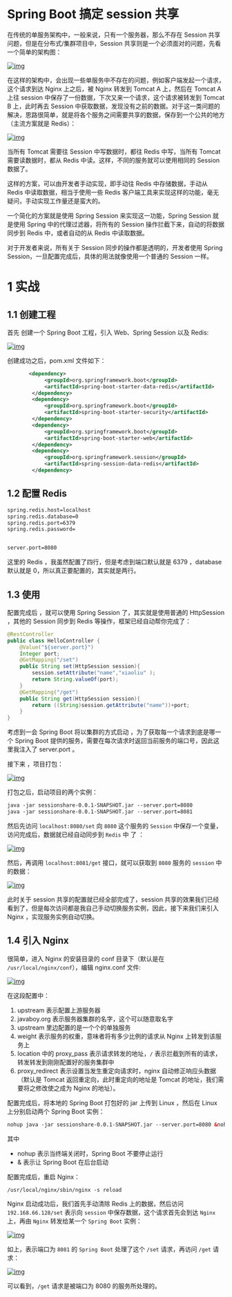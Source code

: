 # Spring Boot 搞定 session 共享

在传统的单服务架构中，一般来说，只有一个服务器，那么不存在 Session 共享问题，但是在分布式/集群项目中，Session 共享则是一个必须面对的问题，先看一个简单的架构图：

[![img](http://www.javaboy.org/images/boot/14-1.png)](http://www.javaboy.org/images/boot/14-1.png)

在这样的架构中，会出现一些单服务中不存在的问题，例如客户端发起一个请求，这个请求到达 Nginx 上之后，被 Nginx 转发到 Tomcat A 上，然后在 Tomcat A 上往 session 中保存了一份数据，下次又来一个请求，这个请求被转发到 Tomcat B 上，此时再去 Session 中获取数据，发现没有之前的数据。对于这一类问题的解决，思路很简单，就是将各个服务之间需要共享的数据，保存到一个公共的地方（主流方案就是 Redis）：

[![img](http://www.javaboy.org/images/boot/14-2.png)](http://www.javaboy.org/images/boot/14-2.png)

当所有 Tomcat 需要往 Session 中写数据时，都往 Redis 中写，当所有 Tomcat 需要读数据时，都从 Redis 中读。这样，不同的服务就可以使用相同的 Session 数据了。

这样的方案，可以由开发者手动实现，即手动往 Redis 中存储数据，手动从 Redis 中读取数据，相当于使用一些 Redis 客户端工具来实现这样的功能，毫无疑问，手动实现工作量还是蛮大的。

一个简化的方案就是使用 Spring Session 来实现这一功能，Spring Session 就是使用 Spring 中的代理过滤器，将所有的 Session 操作拦截下来，自动的将数据 同步到 Redis 中，或者自动的从 Redis 中读取数据。

对于开发者来说，所有关于 Session 同步的操作都是透明的，开发者使用 Spring Session，一旦配置完成后，具体的用法就像使用一个普通的 Session 一样。

# 1 实战

## 1.1 创建工程

首先 创建一个 Spring Boot 工程，引入 Web、Spring Session 以及 Redis:

[![img](http://www.javaboy.org/images/boot/14-3.png)](http://www.javaboy.org/images/boot/14-3.png)

创建成功之后，pom.xml 文件如下：

```xml
       <dependency>
            <groupId>org.springframework.boot</groupId>
            <artifactId>spring-boot-starter-data-redis</artifactId>
        </dependency>
        <dependency>
            <groupId>org.springframework.boot</groupId>
            <artifactId>spring-boot-starter-security</artifactId>
        </dependency>
        <dependency>
            <groupId>org.springframework.boot</groupId>
            <artifactId>spring-boot-starter-web</artifactId>
        </dependency>
        <dependency>
            <groupId>org.springframework.session</groupId>
            <artifactId>spring-session-data-redis</artifactId>
        </dependency>
```

## 1.2 配置 Redis

```xml
spring.redis.host=localhost
spring.redis.database=0
spring.redis.port=6379
spring.redis.password=


server.port=8080
```

这里的 Redis ，我虽然配置了四行，但是考虑到端口默认就是 6379 ，database 默认就是 0，所以真正要配置的，其实就是两行。

## 1.3 使用

配置完成后 ，就可以使用 Spring Session 了，其实就是使用普通的 HttpSession ，其他的 Session 同步到 Redis 等操作，框架已经自动帮你完成了：

```java
@RestController
public class HelloController {
    @Value("${server.port}")
    Integer port;
    @GetMapping("/set")
    public String set(HttpSession session){
        session.setAttribute("name","xiaoliu" );
        return String.valueOf(port);
    }
    @GetMapping("/get")
    public String get(HttpSession session){
        return ((String)session.getAttribute("name"))+port;
    }
}
```

考虑到一会 Spring Boot 将以集群的方式启动 ，为了获取每一个请求到底是哪一个 Spring Boot 提供的服务，需要在每次请求时返回当前服务的端口号，因此这里我注入了 server.port 。

接下来 ，项目打包：

[![img](http://www.javaboy.org/images/boot/14-4.png)](http://www.javaboy.org/images/boot/14-4.png)

打包之后，启动项目的两个实例：

```xml
java -jar sessionshare-0.0.1-SNAPSHOT.jar --server.port=8080
java -jar sessionshare-0.0.1-SNAPSHOT.jar --server.port=8081
```

然后先访问 `localhost:8080/set` 向 `8080` 这个服务的 `Session` 中保存一个变量，访问完成后，数据就已经自动同步到 `Redis` 中 了 ：

[![img](http://www.javaboy.org/images/boot/14-5.png)](http://www.javaboy.org/images/boot/14-5.png)

然后，再调用 `localhost:8081/get` 接口，就可以获取到 `8080` 服务的 `session` 中的数据：

[![img](http://www.javaboy.org/images/boot/14-6.png)](http://www.javaboy.org/images/boot/14-6.png)

此时关于 session 共享的配置就已经全部完成了，session 共享的效果我们已经看到了，但是每次访问都是我自己手动切换服务实例，因此，接下来我们来引入 Nginx ，实现服务实例自动切换。

## 1.4 引入 Nginx

很简单，进入 Nginx 的安装目录的 conf 目录下（默认是在 `/usr/local/nginx/conf`），编辑 nginx.conf 文件:

[![img](http://www.javaboy.org/images/boot/14-7.png)](http://www.javaboy.org/images/boot/14-7.png)

在这段配置中：

1. upstream 表示配置上游服务器
2. javaboy.org 表示服务器集群的名字，这个可以随意取名字
3. upstream 里边配置的是一个个的单独服务
4. weight 表示服务的权重，意味者将有多少比例的请求从 Nginx 上转发到该服务上
5. location 中的 proxy_pass 表示请求转发的地址，`/` 表示拦截到所有的请求，转发转发到刚刚配置好的服务集群中
6. proxy_redirect 表示设置当发生重定向请求时，nginx 自动修正响应头数据（默认是 Tomcat 返回重定向，此时重定向的地址是 Tomcat 的地址，我们需要将之修改使之成为 Nginx 的地址）。

配置完成后，将本地的 Spring Boot 打包好的 jar 上传到 Linux ，然后在 Linux 上分别启动两个 Spring Boot 实例：

```xml
nohup java -jar sessionshare-0.0.1-SNAPSHOT.jar --server.port=8080 &nohup java -jar sessionshare-0.0.1-SNAPSHOT.jar --server.port=8081 &
```

其中

- nohup 表示当终端关闭时，Spring Boot 不要停止运行
- & 表示让 Spring Boot 在后台启动

配置完成后，重启 Nginx：

```
/usr/local/nginx/sbin/nginx -s reload
```

Nginx 启动成功后，我们首先手动清除 Redis 上的数据，然后访问 `192.168.66.128/set` 表示向 `session` 中保存数据，这个请求首先会到达 `Nginx` 上，再由 `Nginx` 转发给某一个 `Spring Boot` 实例：

[![img](http://www.javaboy.org/images/boot/14-8.png)](http://www.javaboy.org/images/boot/14-8.png)

如上，表示端口为 `8081` 的 `Spring Boot` 处理了这个 `/set` 请求，再访问 `/get` 请求：

[![img](http://www.javaboy.org/images/boot/14-9.png)](http://www.javaboy.org/images/boot/14-9.png)

可以看到，`/get` 请求是被端口为 8080 的服务所处理的。